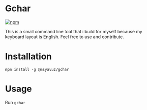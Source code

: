 # Gchar

[![npm](https://img.shields.io/npm/v/@msyavuz/gchar.svg?style=flat-square)](https://www.npmjs.com/package/@msyavuz/gchar)

This is a small command line tool that i build for myself because my keyboard
layout is English. Feel free to use and contribute.

# Installation

`npm install -g @msyavuz/gchar`

# Usage

Run `gchar`
